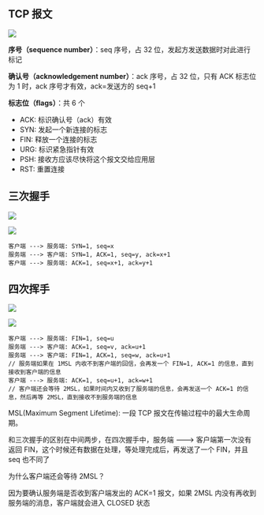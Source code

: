## TCP 报文

![](https://img2018.cnblogs.com/blog/1845293/201912/1845293-20191212131430416-1543284115.png)

**序号（sequence number）**：seq 序号，占 32 位，发起方发送数据时对此进行标记

**确认号（acknowledgement number）**：ack 序号，占 32 位，只有 ACK 标志位为 1 时，ack 序号才有效，ack=发送方的 seq+1

**标志位（flags）**：共 6 个

- ACK: 标识确认号（ack）有效
- SYN: 发起一个新连接的标志
- FIN: 释放一个连接的标志
- URG: 标识紧急指针有效
- PSH: 接收方应该尽快将这个报文交给应用层
- RST: 重置连接

## 三次握手

![](https://img2018.cnblogs.com/blog/1845293/201912/1845293-20191212131738006-306904945.png)

![](https://user-gold-cdn.xitu.io/2019/12/12/16ef885014512a55?w=1000&h=592&f=gif&s=346484)

```
客户端 ---> 服务端: SYN=1, seq=x
服务端 ---> 客户端: SYN=1, ACK=1, seq=y, ack=x+1
客户端 ---> 服务端: ACK=1, seq=x+1, ack=y+1
```

## 四次挥手

![](https://img2018.cnblogs.com/blog/1845293/201912/1845293-20191213234439862-587275161.png)

![](https://media4.giphy.com/media/kcxT7i564dhk6YZHAC/giphy.gif)

```
客户端 ---> 服务端: FIN=1, seq=u
服务端 ---> 客户端: ACK=1, seq=v, ack=u+1
服务端 ---> 客户端: FIN=1, ACK=1, seq=w, ack=u+1
// 服务端如果在 1MSL 内收不到客户端的回信，会再发一个 FIN=1, ACK=1 的信息，直到接收到客户端的信息
客户端 ---> 服务端: ACK=1, seq=u+1, ack=w+1
// 客户端还会等待 2MSL，如果时间内又收到了服务端的信息，会再发送一个 ACK=1 的信息，然后再等 2MSL，直到接收不到服务端的信息
```

MSL(Maximum Segment Lifetime): 一段 TCP 报文在传输过程中的最大生命周期。

和三次握手的区别在中间两步，在四次握手中，服务端 ---> 客户端第一次没有返回 FIN，这个时候还有数据在处理，等处理完成后，再发送了一个 FIN，并且 seq 也不同了

为什么客户端还会等待 2MSL？

因为要确认服务端是否收到客户端发出的 ACK=1 报文，如果 2MSL 内没有再收到服务端的消息，客户端就会进入 CLOSED 状态
